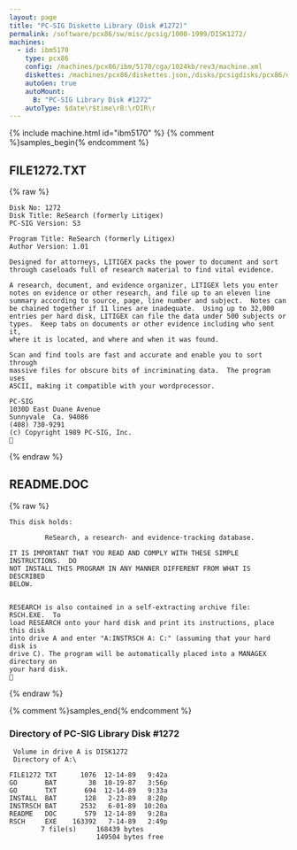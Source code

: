 ```yaml
---
layout: page
title: "PC-SIG Diskette Library (Disk #1272)"
permalink: /software/pcx86/sw/misc/pcsig/1000-1999/DISK1272/
machines:
  - id: ibm5170
    type: pcx86
    config: /machines/pcx86/ibm/5170/cga/1024kb/rev3/machine.xml
    diskettes: /machines/pcx86/diskettes.json,/disks/pcsigdisks/pcx86/diskettes.json
    autoGen: true
    autoMount:
      B: "PC-SIG Library Disk #1272"
    autoType: $date\r$time\rB:\rDIR\r
---
```


{% include machine.html id="ibm5170" %}
{% comment %}samples_begin{% endcomment %}

## FILE1272.TXT

{% raw %}
```
Disk No: 1272
Disk Title: ReSearch (formerly Litigex)
PC-SIG Version: S3

Program Title: ReSearch (formerly Litigex)
Author Version: 1.01

Designed for attorneys, LITIGEX packs the power to document and sort
through caseloads full of research material to find vital evidence.

A research, document, and evidence organizer, LITIGEX lets you enter
notes on evidence or other research, and file up to an eleven line
summary according to source, page, line number and subject.  Notes can
be chained together if 11 lines are inadequate.  Using up to 32,000
entries per hard disk, LITIGEX can file the data under 500 subjects or
types.  Keep tabs on documents or other evidence including who sent it,
where it is located, and where and when it was found.

Scan and find tools are fast and accurate and enable you to sort through
massive files for obscure bits of incriminating data.  The program uses
ASCII, making it compatible with your wordprocessor.

PC-SIG
1030D East Duane Avenue
Sunnyvale  Ca. 94086
(408) 730-9291
(c) Copyright 1989 PC-SIG, Inc.

```
{% endraw %}

## README.DOC

{% raw %}
```
This disk holds:

         ReSearch, a research- and evidence-tracking database.

IT IS IMPORTANT THAT YOU READ AND COMPLY WITH THESE SIMPLE INSTRUCTIONS.  DO
NOT INSTALL THIS PROGRAM IN ANY MANNER DIFFERENT FROM WHAT IS DESCRIBED
BELOW.


RESEARCH is also contained in a self-extracting archive file: RSCH.EXE.  To
load RESEARCH onto your hard disk and print its instructions, place this disk
into drive A and enter "A:INSTRSCH A: C:" (assuming that your hard disk is
drive C). The program will be automatically placed into a MANAGEX directory on
your hard disk.

```
{% endraw %}

{% comment %}samples_end{% endcomment %}

### Directory of PC-SIG Library Disk #1272

     Volume in drive A is DISK1272
     Directory of A:\

    FILE1272 TXT      1076  12-14-89   9:42a
    GO       BAT        38  10-19-87   3:56p
    GO       TXT       694  12-14-89   9:33a
    INSTALL  BAT       128   2-23-89   8:28p
    INSTRSCH BAT      2532   6-01-89  10:20a
    README   DOC       579  12-14-89   9:28a
    RSCH     EXE    163392   7-14-89   2:49p
            7 file(s)     168439 bytes
                          149504 bytes free
